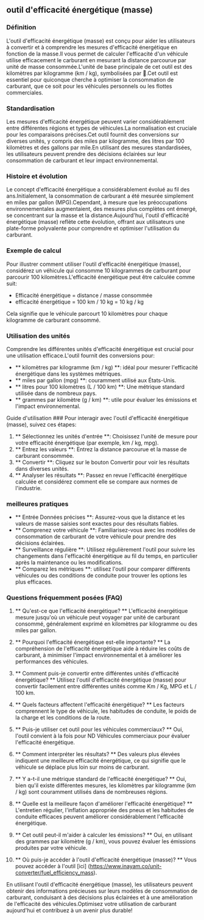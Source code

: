 ## outil d'efficacité énergétique (masse)

### Définition
L'outil d'efficacité énergétique (masse) est conçu pour aider les utilisateurs à convertir et à comprendre les mesures d'efficacité énergétique en fonction de la masse.Il vous permet de calculer l'efficacité d'un véhicule utilise efficacement le carburant en mesurant la distance parcourue par unité de masse consommée.L'unité de base principale de cet outil est des kilomètres par kilogramme (km / kg), symbolisées par 🚗.Cet outil est essentiel pour quiconque cherche à optimiser la consommation de carburant, que ce soit pour les véhicules personnels ou les flottes commerciales.

### Standardisation
Les mesures d'efficacité énergétique peuvent varier considérablement entre différentes régions et types de véhicules.La normalisation est cruciale pour les comparaisons précises.Cet outil fournit des conversions sur diverses unités, y compris des miles par kilogramme, des litres par 100 kilomètres et des gallons par mile.En utilisant des mesures standardisées, les utilisateurs peuvent prendre des décisions éclairées sur leur consommation de carburant et leur impact environnemental.

### Histoire et évolution
Le concept d'efficacité énergétique a considérablement évolué au fil des ans.Initialement, la consommation de carburant a été mesurée simplement en miles par gallon (MPG).Cependant, à mesure que les préoccupations environnementales augmentaient, des mesures plus complètes ont émergé, se concentrant sur la masse et la distance.Aujourd'hui, l'outil d'efficacité énergétique (masse) reflète cette évolution, offrant aux utilisateurs une plate-forme polyvalente pour comprendre et optimiser l'utilisation du carburant.

### Exemple de calcul
Pour illustrer comment utiliser l'outil d'efficacité énergétique (masse), considérez un véhicule qui consomme 10 kilogrammes de carburant pour parcourir 100 kilomètres.L'efficacité énergétique peut être calculée comme suit:

- Efficacité énergétique = distance / masse consommée
- efficacité énergétique = 100 km / 10 kg = 10 kg / kg

Cela signifie que le véhicule parcourt 10 kilomètres pour chaque kilogramme de carburant consommé.

### Utilisation des unités
Comprendre les différentes unités d'efficacité énergétique est crucial pour une utilisation efficace.L'outil fournit des conversions pour:

- ** kilomètres par kilogramme (km / kg) **: idéal pour mesurer l'efficacité énergétique dans les systèmes métriques.
- ** miles par gallon (mpg) **: couramment utilisé aux États-Unis.
- ** litres pour 100 kilomètres (L / 100 km) **: Une métrique standard utilisée dans de nombreux pays.
- ** grammes par kilomètre (g / km) **: utile pour évaluer les émissions et l'impact environnemental.

Guide d'utilisation ###
Pour interagir avec l'outil d'efficacité énergétique (masse), suivez ces étapes:

1. ** Sélectionnez les unités d'entrée **: Choisissez l'unité de mesure pour votre efficacité énergétique (par exemple, km / kg, mpg).
2. ** Entrez les valeurs **: Entrez la distance parcourue et la masse de carburant consommée.
3. ** Convertir **: Cliquez sur le bouton Convertir pour voir les résultats dans diverses unités.
4. ** Analyser les résultats **: Passez en revue l'efficacité énergétique calculée et considérez comment elle se compare aux normes de l'industrie.

### meilleures pratiques
- ** Entrée Données précises **: Assurez-vous que la distance et les valeurs de masse saisies sont exactes pour des résultats fiables.
- ** Comprenez votre véhicule **: Familiarisez-vous avec les modèles de consommation de carburant de votre véhicule pour prendre des décisions éclairées.
- ** Surveillance régulière **: Utilisez régulièrement l'outil pour suivre les changements dans l'efficacité énergétique au fil du temps, en particulier après la maintenance ou les modifications.
- ** Comparez les métriques **: utilisez l'outil pour comparer différents véhicules ou des conditions de conduite pour trouver les options les plus efficaces.

### Questions fréquemment posées (FAQ)

1. ** Qu'est-ce que l'efficacité énergétique? **
L'efficacité énergétique mesure jusqu'où un véhicule peut voyager par unité de carburant consommé, généralement exprimé en kilomètres par kilogramme ou des miles par gallon.

2. ** Pourquoi l'efficacité énergétique est-elle importante? **
La compréhension de l'efficacité énergétique aide à réduire les coûts de carburant, à minimiser l'impact environnemental et à améliorer les performances des véhicules.

3. ** Comment puis-je convertir entre différentes unités d'efficacité énergétique? **
Utilisez l'outil d'efficacité énergétique (masse) pour convertir facilement entre différentes unités comme Km / Kg, MPG et L / 100 km.

4. ** Quels facteurs affectent l'efficacité énergétique? **
Les facteurs comprennent le type de véhicule, les habitudes de conduite, le poids de la charge et les conditions de la route.

5. ** Puis-je utiliser cet outil pour les véhicules commerciaux? **
Oui, l'outil convient à la fois pour ND Véhicules commerciaux pour évaluer l'efficacité énergétique.

6. ** Comment interpréter les résultats? **
Des valeurs plus élevées indiquent une meilleure efficacité énergétique, ce qui signifie que le véhicule se déplace plus loin sur moins de carburant.

7. ** Y a-t-il une métrique standard de l'efficacité énergétique? **
Oui, bien qu'il existe différentes mesures, les kilomètres par kilogramme (km / kg) sont couramment utilisés dans de nombreuses régions.

8. ** Quelle est la meilleure façon d'améliorer l'efficacité énergétique? **
L'entretien régulier, l'inflation appropriée des pneus et les habitudes de conduite efficaces peuvent améliorer considérablement l'efficacité énergétique.

9. ** Cet outil peut-il m'aider à calculer les émissions? **
Oui, en utilisant des grammes par kilomètre (g / km), vous pouvez évaluer les émissions produites par votre véhicule.

10. ** Où puis-je accéder à l'outil d'efficacité énergétique (masse)? **
Vous pouvez accéder à l'outil [ici] (https://www.inayam.co/unit-converter/fuel_efficiency_mass).

En utilisant l'outil d'efficacité énergétique (masse), les utilisateurs peuvent obtenir des informations précieuses sur leurs modèles de consommation de carburant, conduisant à des décisions plus éclairées et à une amélioration de l'efficacité des véhicules.Optimisez votre utilisation de carburant aujourd'hui et contribuez à un avenir plus durable!